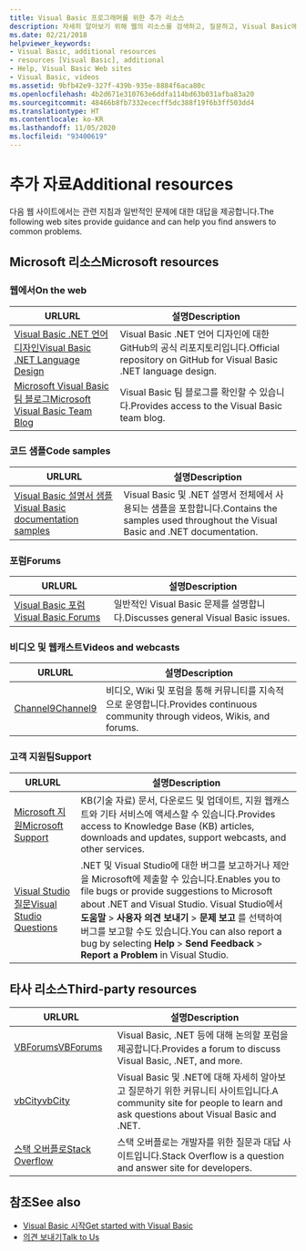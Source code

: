 ```yaml
---
title: Visual Basic 프로그래머를 위한 추가 리소스
description: 자세히 알아보기 위해 웹의 리소스를 검색하고, 질문하고, Visual Basic에 대한 자세한 내용을 확인할 수 있습니다.
ms.date: 02/21/2018
helpviewer_keywords:
- Visual Basic, additional resources
- resources [Visual Basic], additional
- Help, Visual Basic Web sites
- Visual Basic, videos
ms.assetid: 9bfb42e9-327f-439b-935e-8884f6aca80c
ms.openlocfilehash: 4b2d671e310763e6ddfa114bd63b031afba83a20
ms.sourcegitcommit: 48466b8fb7332ececff5dc388f19f6b3ff503dd4
ms.translationtype: HT
ms.contentlocale: ko-KR
ms.lasthandoff: 11/05/2020
ms.locfileid: "93400619"
---
```

# <a name="additional-resources"></a><span data-ttu-id="8cafb-103">추가 자료</span><span class="sxs-lookup"><span data-stu-id="8cafb-103">Additional resources</span></span>

<span data-ttu-id="8cafb-104">다음 웹 사이트에서는 관련 지침과 일반적인 문제에 대한 대답을 제공합니다.</span><span class="sxs-lookup"><span data-stu-id="8cafb-104">The following web sites provide guidance and can help you find answers to common problems.</span></span>

## <a name="microsoft-resources"></a><span data-ttu-id="8cafb-105">Microsoft 리소스</span><span class="sxs-lookup"><span data-stu-id="8cafb-105">Microsoft resources</span></span>

### <a name="on-the-web"></a><span data-ttu-id="8cafb-106">웹에서</span><span class="sxs-lookup"><span data-stu-id="8cafb-106">On the web</span></span>

|<span data-ttu-id="8cafb-107">URL</span><span class="sxs-lookup"><span data-stu-id="8cafb-107">URL</span></span>|<span data-ttu-id="8cafb-108">설명</span><span class="sxs-lookup"><span data-stu-id="8cafb-108">Description</span></span>|
|----------|----------------|
|[<span data-ttu-id="8cafb-109">Visual Basic .NET 언어 디자인</span><span class="sxs-lookup"><span data-stu-id="8cafb-109">Visual Basic .NET Language Design</span></span>](https://github.com/dotnet/vblang)|<span data-ttu-id="8cafb-110">Visual Basic .NET 언어 디자인에 대한 GitHub의 공식 리포지토리입니다.</span><span class="sxs-lookup"><span data-stu-id="8cafb-110">Official repository on GitHub for Visual Basic .NET language design.</span></span>|
|[<span data-ttu-id="8cafb-111">Microsoft Visual Basic 팀 블로그</span><span class="sxs-lookup"><span data-stu-id="8cafb-111">Microsoft Visual Basic Team Blog</span></span>](https://devblogs.microsoft.com/vbteam/)|<span data-ttu-id="8cafb-112">Visual Basic 팀 블로그를 확인할 수 있습니다.</span><span class="sxs-lookup"><span data-stu-id="8cafb-112">Provides access to the Visual Basic team blog.</span></span>|

### <a name="code-samples"></a><span data-ttu-id="8cafb-113">코드 샘플</span><span class="sxs-lookup"><span data-stu-id="8cafb-113">Code samples</span></span>

|<span data-ttu-id="8cafb-114">URL</span><span class="sxs-lookup"><span data-stu-id="8cafb-114">URL</span></span>|<span data-ttu-id="8cafb-115">설명</span><span class="sxs-lookup"><span data-stu-id="8cafb-115">Description</span></span>|
|----------|----------------|
|[<span data-ttu-id="8cafb-116">Visual Basic 설명서 샘플</span><span class="sxs-lookup"><span data-stu-id="8cafb-116">Visual Basic documentation samples</span></span>](https://github.com/dotnet/docs/tree/master/samples/snippets/visualbasic)|<span data-ttu-id="8cafb-117">Visual Basic 및 .NET 설명서 전체에서 사용되는 샘플을 포함합니다.</span><span class="sxs-lookup"><span data-stu-id="8cafb-117">Contains the samples used throughout the Visual Basic and .NET documentation.</span></span>|

### <a name="forums"></a><span data-ttu-id="8cafb-118">포럼</span><span class="sxs-lookup"><span data-stu-id="8cafb-118">Forums</span></span>

|<span data-ttu-id="8cafb-119">URL</span><span class="sxs-lookup"><span data-stu-id="8cafb-119">URL</span></span>|<span data-ttu-id="8cafb-120">설명</span><span class="sxs-lookup"><span data-stu-id="8cafb-120">Description</span></span>|
|----------|----------------|
|[<span data-ttu-id="8cafb-121">Visual Basic 포럼</span><span class="sxs-lookup"><span data-stu-id="8cafb-121">Visual Basic Forums</span></span>](https://social.msdn.microsoft.com/Forums/vstudio/home?forum=vbgeneral)|<span data-ttu-id="8cafb-122">일반적인 Visual Basic 문제를 설명합니다.</span><span class="sxs-lookup"><span data-stu-id="8cafb-122">Discusses general Visual Basic issues.</span></span>|

### <a name="videos-and-webcasts"></a><span data-ttu-id="8cafb-123">비디오 및 웹캐스트</span><span class="sxs-lookup"><span data-stu-id="8cafb-123">Videos and webcasts</span></span>

|<span data-ttu-id="8cafb-124">URL</span><span class="sxs-lookup"><span data-stu-id="8cafb-124">URL</span></span>|<span data-ttu-id="8cafb-125">설명</span><span class="sxs-lookup"><span data-stu-id="8cafb-125">Description</span></span>|
|----------|----------------|
|[<span data-ttu-id="8cafb-126">Channel9</span><span class="sxs-lookup"><span data-stu-id="8cafb-126">Channel9</span></span>](https://channel9.msdn.com/)|<span data-ttu-id="8cafb-127">비디오, Wiki 및 포럼을 통해 커뮤니티를 지속적으로 운영합니다.</span><span class="sxs-lookup"><span data-stu-id="8cafb-127">Provides continuous community through videos, Wikis, and forums.</span></span>|

### <a name="support"></a><span data-ttu-id="8cafb-128">고객 지원팀</span><span class="sxs-lookup"><span data-stu-id="8cafb-128">Support</span></span>

|<span data-ttu-id="8cafb-129">URL</span><span class="sxs-lookup"><span data-stu-id="8cafb-129">URL</span></span>|<span data-ttu-id="8cafb-130">설명</span><span class="sxs-lookup"><span data-stu-id="8cafb-130">Description</span></span>|
|----------|----------------|
|[<span data-ttu-id="8cafb-131">Microsoft 지원</span><span class="sxs-lookup"><span data-stu-id="8cafb-131">Microsoft Support</span></span>](https://support.microsoft.com)|<span data-ttu-id="8cafb-132">KB(기술 자료) 문서, 다운로드 및 업데이트, 지원 웹캐스트와 기타 서비스에 액세스할 수 있습니다.</span><span class="sxs-lookup"><span data-stu-id="8cafb-132">Provides access to Knowledge Base (KB) articles, downloads and updates, support webcasts, and other services.</span></span>|
|[<span data-ttu-id="8cafb-133">Visual Studio 질문</span><span class="sxs-lookup"><span data-stu-id="8cafb-133">Visual Studio Questions</span></span>](https://aka.ms/feedback/report?space=61)|<span data-ttu-id="8cafb-134">.NET 및 Visual Studio에 대한 버그를 보고하거나 제안을 Microsoft에 제출할 수 있습니다.</span><span class="sxs-lookup"><span data-stu-id="8cafb-134">Enables you to file bugs or provide suggestions to Microsoft about .NET and Visual Studio.</span></span> <span data-ttu-id="8cafb-135">Visual Studio에서 **도움말** > **사용자 의견 보내기** > **문제 보고** 를 선택하여 버그를 보고할 수도 있습니다.</span><span class="sxs-lookup"><span data-stu-id="8cafb-135">You can also report a bug by selecting **Help** > **Send Feedback** > **Report a Problem** in Visual Studio.</span></span>|

## <a name="third-party-resources"></a><span data-ttu-id="8cafb-136">타사 리소스</span><span class="sxs-lookup"><span data-stu-id="8cafb-136">Third-party resources</span></span>

|<span data-ttu-id="8cafb-137">URL</span><span class="sxs-lookup"><span data-stu-id="8cafb-137">URL</span></span>|<span data-ttu-id="8cafb-138">설명</span><span class="sxs-lookup"><span data-stu-id="8cafb-138">Description</span></span>|
|----------|----------------|
|[<span data-ttu-id="8cafb-139">VBForums</span><span class="sxs-lookup"><span data-stu-id="8cafb-139">VBForums</span></span>](http://www.vbforums.com/)|<span data-ttu-id="8cafb-140">Visual Basic, .NET 등에 대해 논의할 포럼을 제공합니다.</span><span class="sxs-lookup"><span data-stu-id="8cafb-140">Provides a forum to discuss Visual Basic, .NET, and more.</span></span>|
|[<span data-ttu-id="8cafb-141">vbCity</span><span class="sxs-lookup"><span data-stu-id="8cafb-141">vbCity</span></span>](http://vbcity.com/)|<span data-ttu-id="8cafb-142">Visual Basic 및 .NET에 대해 자세히 알아보고 질문하기 위한 커뮤니티 사이트입니다.</span><span class="sxs-lookup"><span data-stu-id="8cafb-142">A community site for people to learn and ask questions about Visual Basic and .NET.</span></span>|
|[<span data-ttu-id="8cafb-143">스택 오버플로</span><span class="sxs-lookup"><span data-stu-id="8cafb-143">Stack Overflow</span></span>](https://stackoverflow.com/questions/tagged/vb.net)|<span data-ttu-id="8cafb-144">스택 오버플로는 개발자를 위한 질문과 대답 사이트입니다.</span><span class="sxs-lookup"><span data-stu-id="8cafb-144">Stack Overflow is a question and answer site for developers.</span></span>|

## <a name="see-also"></a><span data-ttu-id="8cafb-145">참조</span><span class="sxs-lookup"><span data-stu-id="8cafb-145">See also</span></span>

- [<span data-ttu-id="8cafb-146">Visual Basic 시작</span><span class="sxs-lookup"><span data-stu-id="8cafb-146">Get started with Visual Basic</span></span>](index.md)
- [<span data-ttu-id="8cafb-147">의견 보내기</span><span class="sxs-lookup"><span data-stu-id="8cafb-147">Talk to Us</span></span>](/visualstudio/ide/feedback-options)
